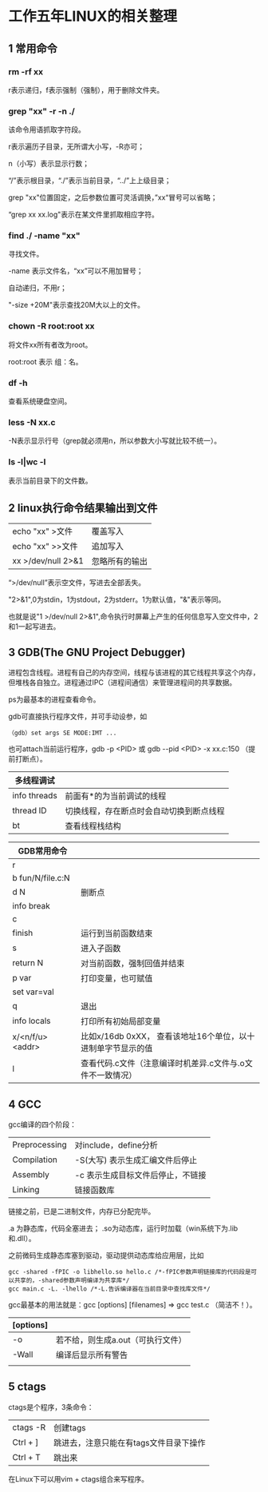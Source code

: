 # 工作五年LINUX的相关整理

## 1 常用命令

### rm -rf xx

r表示递归，f表示强制（强制），用于删除文件夹。

### grep "xx" -r -n ./

该命令用语抓取字符段。

r表示遍历子目录，无所谓大小写，-R亦可；

n（小写）表示显示行数；

“/”表示根目录，“./”表示当前目录，“../”上上级目录；

grep "xx"位置固定，之后参数位置可灵活调换，”xx“冒号可以省略；

“grep xx xx.log"表示在某文件里抓取相应字符。

### find ./ -name "xx"

寻找文件。

-name 表示文件名，“xx”可以不用加冒号；

自动递归，不用r；

"-size +20M"表示查找20M大以上的文件。

### chown -R root:root xx

将文件xx所有者改为root。

root:root 表示 组：名。

### df -h

查看系统硬盘空间。

### less -N xx.c

-N表示显示行号（grep就必须用n，所以参数大小写就比较不统一）。

### ls -l|wc -l

表示当前目录下的文件数。

## 2 linux执行命令结果输出到文件

|                    |                |
| ------------------ | -------------- |
| echo "xx" >文件    | 覆盖写入       |
| echo "xx" >>文件   | 追加写入       |
| xx >/dev/null 2>&1 | 忽略所有的输出 |

“>/dev/null”表示空文件，写进去全部丢失。

"2>&1",0为stdin，1为stdout，2为stderr。1为默认值，"&"表示等同。

也就是说"1 >/dev/null 2>&1",命令执行时屏幕上产生的任何信息写入空文件中，2和1一起写进去。

## 3 GDB(The GNU Project Debugger)

进程包含线程。进程有自己的内存空间，线程与该进程的其它线程共享这个内存，但堆栈各自独立。进程通过IPC（进程间通信）来管理进程间的共享数据。

ps为最基本的进程查看命令。

gdb可直接执行程序文件，并可手动设参，如

```
（gdb）set args SE MODE:IMT ...
```

也可attach当前运行程序，gdb -p  \<PID\> 或 gdb --pid \<PID>  -x xx.c:150 （提前打断点）。

| 多线程调试   |                                          |
| ------------ | ---------------------------------------- |
| info threads | 前面有*的为当前调试的线程                |
| thread ID    | 切换线程，存在断点时会自动切换到断点线程 |
| bt           | 查看线程栈结构                           |

| GDB常用命令        |                                                              |
| ------------------ | ------------------------------------------------------------ |
| r                  |                                                              |
| b fun/N/file.c:N   |                                                              |
| d N                | 删断点                                                       |
| info break         |                                                              |
| c                  |                                                              |
| finish             | 运行到当前函数结束                                           |
| s                  | 进入子函数                                                   |
| return N           | 对当前函数，强制回值并结束                                   |
| p var              | 打印变量，也可赋值                                           |
| set var=val        |                                                              |
| q                  | 退出                                                         |
| info locals        | 打印所有初始局部变量                                         |
| x/\<n/f/u> \<addr> | 比如x/16db 0xXX， 查看该地址16个单位，以十进制单字节显示的值 |
| l                  | 查看代码.c文件（注意编译时机差异.c文件与.o文件不一致情况）   |

## 4 GCC

gcc编译的四个阶段：

|               |                                   |
| ------------- | --------------------------------- |
| Preprocessing | 对include，define分析             |
| Compilation   | -S(大写) 表示生成汇编文件后停止   |
| Assembly      | -c 表示生成目标文件后停止，不链接 |
| Linking       | 链接函数库                        |

链接之前，已是二进制文件，内存已分配完毕。

.a 为静态库，代码全塞进去； .so为动态库，运行时加载（win系统下为.lib和.dll）。

之前微码生成静态库塞到驱动，驱动提供动态库给应用层，比如

```
gcc -shared -fPIC -o libhello.so hello.c /*-fPIC参数声明链接库的代码段是可以共享的，-shared参数声明编译为共享库*/
gcc main.c -L. -lhello /*-L.告诉编译器在当前目录中查找库文件*/
```

gcc最基本的用法就是：gcc [options] [filenames] => gcc test.c （简洁不！）。

| [options] |                                   |
| --------- | --------------------------------- |
| -o        | 若不给，则生成a.out（可执行文件） |
| -Wall     | 编译后显示所有警告                |
|           |                                   |

## 5 ctags

ctags是个程序，3条命令：

|          |                                        |
| -------- | -------------------------------------- |
| ctags -R | 创建tags                               |
| Ctrl + ] | 跳进去，注意只能在有tags文件目录下操作 |
| Ctrl + T | 跳出来                                 |

在Linux下可以用vim + ctags组合来写程序。